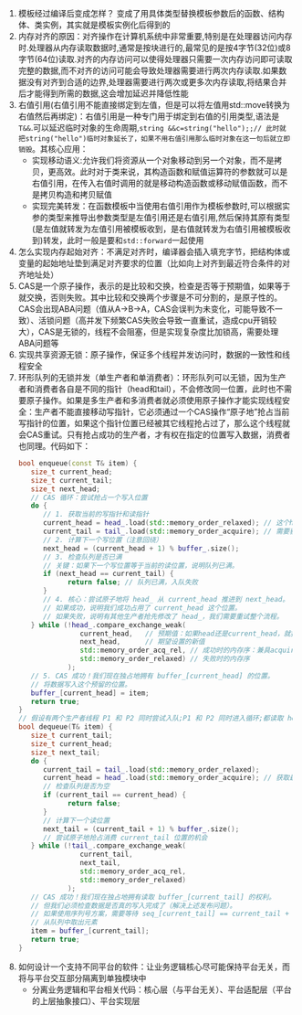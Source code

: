 1. 模板经过编译后变成怎样？
   变成了用具体类型替换模板参数后的函数、结构体、类实例，其实就是模板实例化后得到的
2. 内存对齐的原因：对齐操作在计算机系统中非常重要,特别是在处理器访问内存时.处理器从内存读取数据时,通常是按块进行的,最常见的是按4字节(32位)或8字节(64位)读取.对齐的内存访问可以使得处理器只需要一次内存访问即可读取完整的数据,而不对齐的访问可能会导致处理器需要进行两次内存读取.如果数据没有对齐到合适的边界,处理器需要进行两次或更多次内存读取,将结果合并后才能得到所需的数据,这会增加延迟并降低性能
3. 右值引用(右值引用不能直接绑定到左值，但是可以将左值用std::move转换为右值然后再绑定)：右值引用是一种专门用于绑定到右值的引用类型,语法是`T&&`.可以延迟临时对象的生命周期,`string &&c=string("hello");;// 此时就把string("hello")临时对象延长了，如果不用右值引用那么临时对象在这一句后就立即销毁`。其核心应用：
   * 实现移动语义:允许我们将资源从一个对象移动到另一个对象，而不是拷贝，更高效。此时对于类来说，其构造函数和赋值运算符的参数就可以是右值引用，在传入右值时调用的就是移动构造函数或移动赋值函数，而不是拷贝构造和拷贝赋值
   * 实现完美转发：在函数模板中当使用右值引用作为模板参数时,可以根据实参的类型来推导出参数类型是左值引用还是右值引用,然后保持其原有类型(是左值就转发为左值引用被模板收到，是右值就转发为右值引用被模板收到)转发，此时一般是要和`std::forward`一起使用
4. 怎么实现内存起始对齐：不满足对齐时，编译器会插入填充字节，把结构体或变量的起始地址垫到满足对齐要求的位置（比如向上对齐到最近符合条件的对齐地址处）
5. CAS是一个原子操作，表示的是比较和交换，检查是否等于预期值，如果等于就交换，否则失败。其中比较和交换两个步骤是不可分割的，是原子性的。CAS会出现ABA问题（值从A->B->A，CAS会误判为未变化，可能导致不一致）、活锁问题（高并发下频繁CAS失败会导致一直重试，造成cpu开销较大），CAS是无锁的，线程不会阻塞，但是实现复杂度比加锁高，需要处理ABA问题等
6. 实现共享资源无锁：原子操作，保证多个线程并发访问时，数据的一致性和线程安全
7. 环形队列的无锁并发（单生产者和单消费者）：环形队列可以无锁，因为生产者和消费者各自是不同的指针（head和tail），不会修改同一位置，此时也不需要原子操作。如果是多生产者和多消费者就必须使用原子操作才能实现线程安全：生产者不能直接移动写指针，它必须通过一个CAS操作“原子地”抢占当前写指针的位置，如果这个指针位置已经被其它线程抢占过了，那么这个线程就会CAS重试。只有抢占成功的生产者，才有权在指定的位置写入数据，消费者也同理。代码如下：
   ```C++
   bool enqueue(const T& item) {
      size_t current_head;
      size_t current_tail;
      size_t next_head;
      // CAS 循环：尝试抢占一个写入位置
      do {
         // 1. 获取当前的写指针和读指针
         current_head = head_.load(std::memory_order_relaxed); // 这个head不需要与前面事件同步，所以直接relaxed
         current_tail = tail_.load(std::memory_order_acquire); // 需要获取最新的tail
         // 2. 计算下一个写位置（注意回绕）
         next_head = (current_head + 1) % buffer_.size();
         // 3. 检查队列是否已满
         // 关键：如果下一个写位置等于当前的读位置，说明队列已满。
         if (next_head == current_tail) {
               return false; // 队列已满，入队失败
         }
         // 4. 核心：尝试原子地将 head_ 从 current_head 推进到 next_head。
         // 如果成功，说明我们成功占用了 current_head 这个位置。
         // 如果失败，说明有其他生产者抢先修改了 head_，我们需要重试整个流程。
      } while (!head_.compare_exchange_weak(
                  current_head,   // 预期值：如果head还是current_head，就执行交换
                  next_head,      // 期望设置的新值
                  std::memory_order_acq_rel, // 成功时的内存序：兼具acquire和release
                  std::memory_order_relaxed) // 失败时的内存序
               );
      // 5. CAS 成功！我们现在独占地拥有 buffer_[current_head] 的位置。
      // 将数据写入这个预留的位置。
      buffer_[current_head] = item;
      return true;
   }
   // 假设有两个生产者线程 P1 和 P2 同时尝试入队;P1 和 P2 同时进入循环;都读取 head_ = 0 (relaxed);都读取 tail_ = 0 (acquire);都计算 next_head = 1;P1 成功将 head_ 从 0 改为 1 (使用 acq_rel);P1 退出循环，写入 buffer[0] = item1;P2 尝试将 head_ 从 0 改为 1，但发现 head_ 已经是 1;CAS失败，使用 relaxed 内存序重试;P2重试：读取 head_ = 1 (relaxed)，读取 tail_ = 0 (acquire)，计算 next_head = 2，CAS成功，将 head_ 从 1 改为 2，写入 buffer[1] = item2。如果没有正确的内存序此时就可能会导致P2看不到head_已经变为1了，而它仍然尝试写入位置0，导致数据覆盖
   bool dequeue(T& item) {
      size_t current_tail;
      size_t current_head;
      size_t next_tail;
      do {
         current_tail = tail_.load(std::memory_order_relaxed);
         current_head = head_.load(std::memory_order_acquire); // 获取最新的head
         // 检查队列是否为空
         if (current_tail == current_head) {
               return false;
         }
         // 计算下一个读位置
         next_tail = (current_tail + 1) % buffer_.size();
         // 尝试原子地抢占消费 current_tail 位置的机会
      } while (!tail_.compare_exchange_weak(
                  current_tail,
                  next_tail,
                  std::memory_order_acq_rel,
                  std::memory_order_relaxed)
               );
      // CAS 成功！我们现在独占地拥有读取 buffer_[current_tail] 的权利。
      // 但我们必须检查数据是否真的写入完成了（解决上述发布问题）。
      // 如果使用序列号方案，需要等待 seq_[current_tail] == current_tail + 1
      // 从队列中取出元素
      item = buffer_[current_tail];
      return true;
   }
   ```
8. 如何设计一个支持不同平台的软件：让业务逻辑核心尽可能保持平台无关，而将与平台交互部分隔离到单独模块中
   * 分离业务逻辑和平台相关代码：核心层（与平台无关）、平台适配层（平台的上层抽象接口）、平台实现层